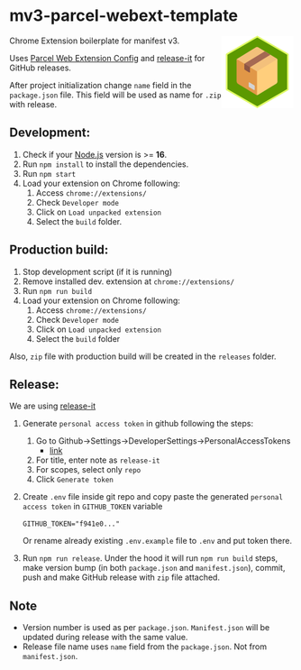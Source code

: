 # mv3-parcel-webext-template

Chrome Extension boilerplate for manifest v3.
<img align="right" src="src/images/icon128.png?raw=true">

Uses [Parcel Web Extension Config](https://parceljs.org/recipes/web-extension/)
and [release-it](https://github.com/release-it/release-it) for GitHub releases.

After project initialization change `name` field in the `package.json` file. This field will be used as name for `.zip`
with release.

## Development:

1. Check if your [Node.js](https://nodejs.org/) version is >= **16**.
2. Run `npm install` to install the dependencies.
3. Run `npm start`
4. Load your extension on Chrome following:
    1. Access `chrome://extensions/`
    2. Check `Developer mode`
    3. Click on `Load unpacked extension`
    4. Select the `build` folder.

## Production build:

1. Stop development script (if it is running)
2. Remove installed dev. extension at `chrome://extensions/`
3. Run `npm run build`
4. Load your extension on Chrome following:
    1. Access `chrome://extensions/`
    2. Check `Developer mode`
    3. Click on `Load unpacked extension`
    4. Select the `build` folder

Also, `zip` file with production build will be created in the `releases` folder.

## Release:

We are using [release-it](https://github.com/release-it/release-it)

1. Generate `personal access token` in github following the steps:
    1. Go to Github->Settings->DeveloperSettings->PersonalAccessTokens
        - [link](https://github.com/settings/tokens/new?scopes=repo&description=release-it)
    2. For title, enter note as `release-it`
    3. For scopes, select only `repo`
    4. Click `Generate token`

2. Create `.env` file inside git repo and copy paste the generated `personal access token` in `GITHUB_TOKEN` variable
    ```
    GITHUB_TOKEN="f941e0..."
    ```
   Or rename already existing `.env.example` file to `.env` and put token there.

3. Run `npm run release`. Under the hood it will run `npm run build` steps, make version bump (in both `package.json`
   and `manifest.json`), commit, push and make GitHub release with `zip` file attached.

## Note

- Version number is used as per `package.json`. `Manifest.json` will be updated during release with the same value.
- Release file name uses `name` field from the `package.json`. Not from `manifest.json`.
